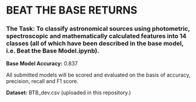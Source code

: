# BEAT THE BASE RETURNS

### The Task: To classify astronomical sources using photometric, spectroscopic and mathematically calculated features into 14 classes (all of which have been described in the base model, i.e. Beat the Base Model.ipynb).

**Base Model Accuracy:** 0.837

All submitted models will be scored and evaluated on the basis of accuracy, precision, recall and F1 score. 

**Dataset:** BTB_dev.csv (uploaded in this repository.)
